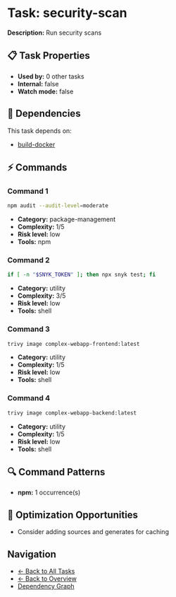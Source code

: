 # Task: security-scan

**Description:** Run security scans

## 📋 Task Properties

- **Used by:** 0 other tasks
- **Internal:** false
- **Watch mode:** false

## 🔗 Dependencies

This task depends on:

- [build-docker](build-docker.md)

## ⚡ Commands

### Command 1

```bash
npm audit --audit-level=moderate
```

- **Category:** package-management
- **Complexity:** 1/5
- **Risk level:** low
- **Tools:** npm

### Command 2

```bash
if [ -n "$SNYK_TOKEN" ]; then npx snyk test; fi
```

- **Category:** utility
- **Complexity:** 3/5
- **Risk level:** low
- **Tools:** shell

### Command 3

```bash
trivy image complex-webapp-frontend:latest
```

- **Category:** utility
- **Complexity:** 1/5
- **Risk level:** low
- **Tools:** shell

### Command 4

```bash
trivy image complex-webapp-backend:latest
```

- **Category:** utility
- **Complexity:** 1/5
- **Risk level:** low
- **Tools:** shell

## 🔍 Command Patterns

- **npm:** 1 occurrence(s)

## 🚀 Optimization Opportunities

- Consider adding sources and generates for caching

## Navigation

- [← Back to All Tasks](../summaries/all-tasks.md)
- [← Back to Overview](../README.md)
- [Dependency Graph](dependency-graph.md)
